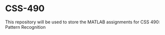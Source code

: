 # CSS-490
This repository will be used to store the MATLAB assignments for CSS 490: Pattern Recognition
